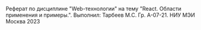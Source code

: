 Реферат по дисциплине "Web-технологии" на тему "React. Области применения и примеры.".
Выполнил:
Тарбеев М.С.
Гр. А-07-21.
НИУ МЭИ
Москва 2023
